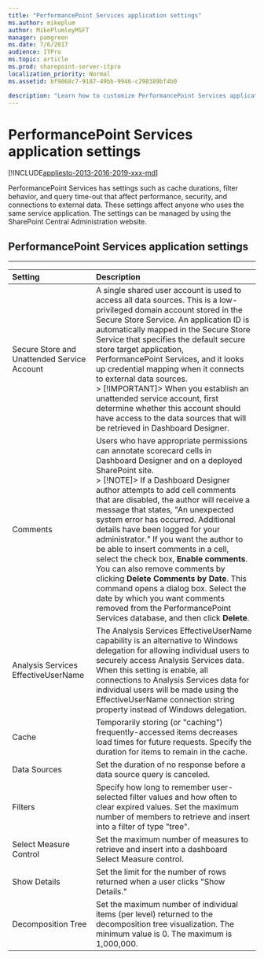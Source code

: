 ```yaml
---
title: "PerformancePoint Services application settings"
ms.author: mikeplum
author: MikePlumleyMSFT
manager: pamgreen
ms.date: 7/6/2017
audience: ITPro
ms.topic: article
ms.prod: sharepoint-server-itpro
localization_priority: Normal
ms.assetid: bf9068c7-9187-49bb-9946-c298389bf4b0

description: "Learn how to customize PerformancePoint Services application settings to meet your business needs."
---
```


# PerformancePoint Services application settings

[!INCLUDE[appliesto-2013-2016-2019-xxx-md](../includes/appliesto-2013-2016-2019-xxx-md.md)]
  
PerformancePoint Services has settings such as cache durations, filter behavior, and query time-out that affect performance, security, and connections to external data. These settings affect anyone who uses the same service application. The settings can be managed by using the SharePoint Central Administration website.
  
## PerformancePoint Services application settings

****

|**Setting**|**Description**|
|:-----|:-----|
|Secure Store and Unattended Service Account  <br/> |A single shared user account is used to access all data sources. This is a low-privileged domain account stored in the Secure Store Service. An application ID is automatically mapped in the Secure Store Service that specifies the default secure store target application, PerformancePoint Services, and it looks up credential mapping when it connects to external data sources.  <br/> > [!IMPORTANT]> When you establish an unattended service account, first determine whether this account should have access to the data sources that will be retrieved in Dashboard Designer.           |
|Comments  <br/> |Users who have appropriate permissions can annotate scorecard cells in Dashboard Designer and on a deployed SharePoint site.  <br/> > [!NOTE]> If a Dashboard Designer author attempts to add cell comments that are disabled, the author will receive a message that states, "An unexpected system error has occurred. Additional details have been logged for your administrator." If you want the author to be able to insert comments in a cell, select the check box, **Enable comments**.           You can also remove comments by clicking **Delete Comments by Date**. This command opens a dialog box. Select the date by which you want comments removed from the PerformancePoint Services database, and then click **Delete**.  <br/> |
|Analysis Services EffectiveUserName  <br/> |The Analysis Services EffectiveUserName capability is an alternative to Windows delegation for allowing individual users to securely access Analysis Services data. When this setting is enable, all connections to Analysis Services data for individual users will be made using the EffectiveUserName connection string property instead of Windows delegation.  <br/> |
|Cache  <br/> |Temporarily storing (or "caching") frequently-accessed items decreases load times for future requests. Specify the duration for items to remain in the cache.  <br/> |
|Data Sources  <br/> |Set the duration of no response before a data source query is canceled.  <br/> |
|Filters  <br/> |Specify how long to remember user-selected filter values and how often to clear expired values. Set the maximum number of members to retrieve and insert into a filter of type "tree".  <br/> |
|Select Measure Control  <br/> |Set the maximum number of measures to retrieve and insert into a dashboard Select Measure control.  <br/> |
|Show Details  <br/> |Set the limit for the number of rows returned when a user clicks "Show Details."  <br/> |
|Decomposition Tree  <br/> |Set the maximum number of individual items (per level) returned to the decomposition tree visualization. The minimum value is 0. The maximum is 1,000,000.  <br/> |
   

